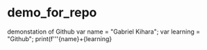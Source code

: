 # demo_for_repo
demonstation of Github
var name = "Gabriel Kihara";
var learning = "Github";
print(f'''{name}+{learning}
